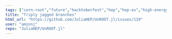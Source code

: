 ```yaml
---
tags: ["cern-root","future","hacktoberfest","hep","hep-ex","high-energy-physics","julia","particle-physics"]
title: "Triply jagged branches"
html_url: "https://github.com/JuliaHEP/UnROOT.jl/issues/119"
user: "aminnj"
repo: "JuliaHEP/UnROOT.jl"
---
```


